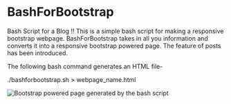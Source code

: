 # BashForBootstrap
Bash Script for a Blog !!
This is a simple bash script for making a responsive bootstrap webpage.
BashForBootstrap takes in all you information and converts it into a responsive bootstrap powered page.
The feature of posts has been introduced.

The following bash command generates an HTML file-

./bashforbootstrap.sh > webpage_name.html

![Bootstrap powered page generated by the bash script ](http://s16.postimg.org/s9ew3ju05/bashforbootstrap.png "bob")
